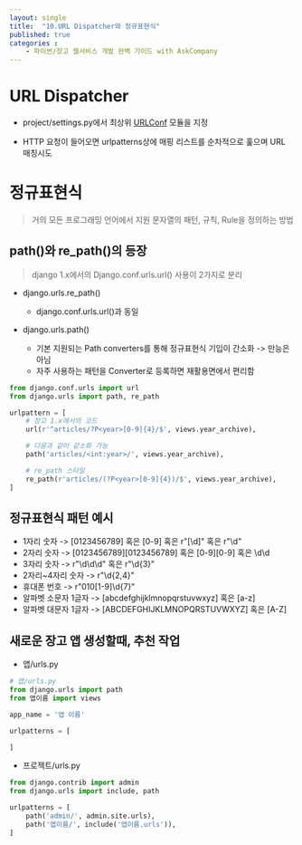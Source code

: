 ```yaml
---
layout: single
title:  "10.URL Dispatcher와 정규표현식"
published: true
categories : 
    - 파이썬/장고 웹서비스 개발 완벽 가이드 with AskCompany
---
```


# URL Dispatcher

- project/settings.py에서 최상위 [URLConf](https://wayhome25.github.io/django/2017/03/18/django-ep2-regx/) 모듈을 지정

- HTTP 요청이 들어오면 urlpatterns상에 매핑 리스트를 순차적으로 훑으며 URL 매칭시도

# 정규표현식
> 거의 모든 프로그래밍 언어에서 지원 문자열의 패턴, 규칙, Rule을 정의하는 방법

## path()와 re_path()의 등장
> django 1.x에서의 Django.conf.urls.url() 사용이 2가지로 분리

- django.urls.re_path()
    - django.conf.urls.url()과 동일

- django.urls.path()
    - 기본 지원되는 Path converters를 통해 정규표현식 기입이 간소화 -> 만능은 아님
    - 자주 사용하는 패턴을 Converter로 등록하면 재활용면에서 편리함

``` python
from django.conf.urls import url
from django.urls import path, re_path 

urlpattern = [
    # 장고 1.x에서의 코드
    url(r'^articles/?P<year>[0-9]{4}/$', views.year_archive),

    # 다음과 같이 같소화 가능
    path('articles/<int:year>/', views.year_archive),

    # re_path 스타일
    re_path(r'articles/(?P<year>[0-9]{4})/$', views.year_archive),
]

```

## 정규표현식 패턴 예시

- 1자리 숫자 -> [0123456789] 혹은 [0-9] 혹은 r"[\d]" 혹은 r"\d"
- 2자리 숫자 -> [0123456789][0123456789] 혹은 [0-9][0-9] 혹은 \d\d
- 3자리 숫자 -> r"\d\d\d" 혹은 r"\d{3}"
- 2자리~4자리 숫자 -> r"\d{2,4}"
- 휴대폰 번호 -> r"010[1-9]\d{7}"
- 알파벳 소문자 1글자 -> [abcdefghijklmnopqrstuvwxyz] 혹은 [a-z]
- 알파벳 대문자 1글자 -> [ABCDEFGHIJKLMNOPQRSTUVWXYZ] 혹은 [A-Z]

## 새로운 장고 앱 생성할때, 추천 작업

- 앱/urls.py

``` python
# 앱/urls.py
from django.urls import path
from 앱이름 import views

app_name = '앱 이름'

urlpatterns = [

]
```

- 프로젝트/urls.py

```python
from django.contrib import admin
from django.urls import include, path

urlpatterns = [
    path('admin/', admin.site.urls),
    path('앱이름/', include('앱이름.urls')),
]